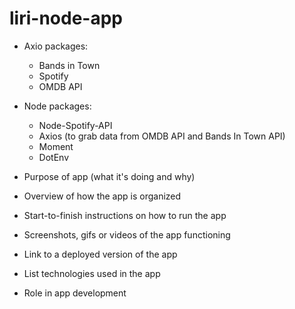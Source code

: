 # liri-node-app

* Axio packages:
    - Bands in Town
    - Spotify
    - OMDB API

* Node packages:
    - Node-Spotify-API
    - Axios (to grab data from OMDB API and Bands In Town API)
    - Moment
    - DotEnv

* Purpose of app (what it's doing and why)

* Overview of how the app is organized

* Start-to-finish instructions on how to run the app

* Screenshots, gifs or videos of the app functioning

* Link to a deployed version of the app

* List technologies used in the app

* Role in app development
    
